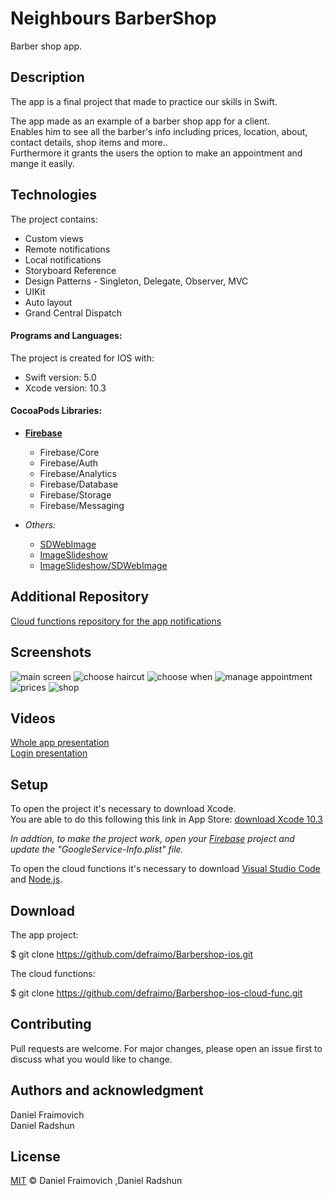# Neighbours BarberShop

Barber shop app.

## Description

The app is a final project that made to practice our skills in Swift.

The app made as an example of a barber shop app for a client.\
Enables him to see all the barber's info including prices, location, about, contact details, shop items and more..\
Furthermore it grants the users the option to make an appointment and mange it easily.

## Technologies

The project contains:
* Custom views
* Remote notifications
* Local notifications
* Storyboard Reference
* Design Patterns - Singleton, Delegate, Observer, MVC
* UIKit
* Auto layout
* Grand Central Dispatch

#### Programs and Languages:

The project is created for IOS with:
* Swift version: 5.0
* Xcode version: 10.3

#### CocoaPods Libraries:

* **[Firebase](https://firebase.google.com/docs/ios/setup)**
  * Firebase/Core
  * Firebase/Auth
  * Firebase/Analytics
  * Firebase/Database
  * Firebase/Storage
  * Firebase/Messaging

* *Others:*
  * [SDWebImage](https://github.com/SDWebImage/SDWebImage)
  * [ImageSlideshow](https://github.com/zvonicek/ImageSlideshow)
  * [ImageSlideshow/SDWebImage](https://github.com/zvonicek/ImageSlideshow)


## Additional Repository
[Cloud functions repository for the app notifications](https://github.com/defraimo/Barbershop-ios-cloud-func)

## Screenshots

![main screen](https://i.imgur.com/esYCzTm.jpg)
![choose haircut](https://i.imgur.com/phrIG9w.jpg)
![choose when](https://i.imgur.com/3A3HguS.jpg)
![manage appointment](https://i.imgur.com/Hzp3XM8.jpg)
![prices](https://i.imgur.com/KnoD55O.jpg)
![shop](https://i.imgur.com/vGSR6rY.jpg)

## Videos
[Whole app presentation](https://www.youtube.com/watch?v=3I-OaFCYZNo&t=15s) \
[Login presentation](https://www.youtube.com/watch?v=BLdgDnt9va8)

## Setup
To open the project it's necessary to download Xcode.\
You are able to do this following this link in App Store:
[download Xcode 10.3](https://apps.apple.com/us/app/xcode/id497799835?mt=12)

*In addtion, to make the project work, open your [Firebase](https://console.firebase.google.com/u/0/) project and update the "GoogleService-Info.plist" file.*

To open the cloud functions it's necessary to download [Visual Studio Code](https://code.visualstudio.com/) and [Node.js](https://nodejs.org/en/).

## Download
The app project:

$ git clone https://github.com/defraimo/Barbershop-ios.git

The cloud functions:

$ git clone https://github.com/defraimo/Barbershop-ios-cloud-func.git


## Contributing
Pull requests are welcome. For major changes, please open an issue first to discuss what you would like to change.

## Authors and acknowledgment
Daniel Fraimovich\
Daniel Radshun

## License
[MIT](https://www.freeprivacypolicy.com/privacy/view/abc9d091521fca9bbaa40d2b6d075995) © Daniel Fraimovich ,Daniel Radshun
